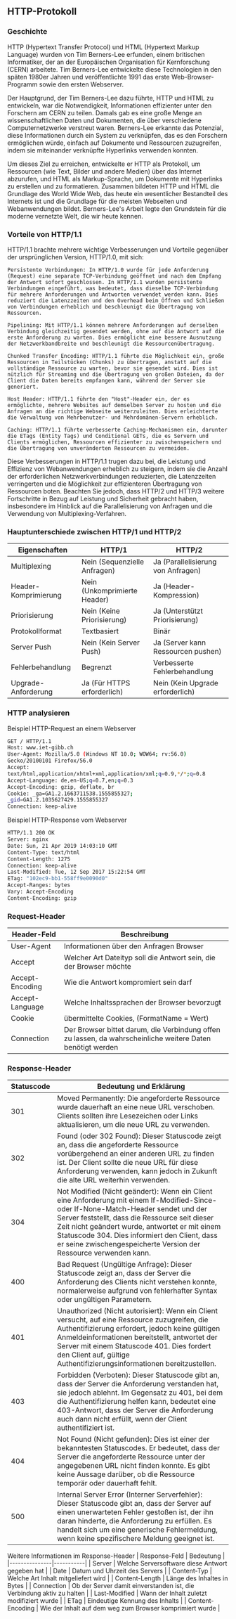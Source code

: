 ## HTTP-Protokoll
### Geschichte
HTTP (Hypertext Transfer Protocol) und HTML (Hypertext Markup Language) wurden von Tim Berners-Lee erfunden, einem britischen Informatiker, der an der Europäischen Organisation für Kernforschung (CERN) arbeitete. Tim Berners-Lee entwickelte diese Technologien in den späten 1980er Jahren und veröffentlichte 1991 das erste Web-Browser-Programm sowie den ersten Webserver.

Der Hauptgrund, der Tim Berners-Lee dazu führte, HTTP und HTML zu entwickeln, war die Notwendigkeit, Informationen effizienter unter den Forschern am CERN zu teilen. Damals gab es eine große Menge an wissenschaftlichen Daten und Dokumenten, die über verschiedene Computernetzwerke verstreut waren. Berners-Lee erkannte das Potenzial, diese Informationen durch ein System zu verknüpfen, das es den Forschern ermöglichen würde, einfach auf Dokumente und Ressourcen zuzugreifen, indem sie miteinander verknüpfte Hyperlinks verwenden konnten.

Um dieses Ziel zu erreichen, entwickelte er HTTP als Protokoll, um Ressourcen (wie Text, Bilder und andere Medien) über das Internet abzurufen, und HTML als Markup-Sprache, um Dokumente mit Hyperlinks zu erstellen und zu formatieren. Zusammen bildeten HTTP und HTML die Grundlage des World Wide Web, das heute ein wesentlicher Bestandteil des Internets ist und die Grundlage für die meisten Webseiten und Webanwendungen bildet. Berners-Lee's Arbeit legte den Grundstein für die moderne vernetzte Welt, die wir heute kennen.

### Vorteile von HTTP/1.1
HTTP/1.1 brachte mehrere wichtige Verbesserungen und Vorteile gegenüber der ursprünglichen Version, HTTP/1.0, mit sich:

    Persistente Verbindungen: In HTTP/1.0 wurde für jede Anforderung (Request) eine separate TCP-Verbindung geöffnet und nach dem Empfang der Antwort sofort geschlossen. In HTTP/1.1 wurden persistente Verbindungen eingeführt, was bedeutet, dass dieselbe TCP-Verbindung für mehrere Anforderungen und Antworten verwendet werden kann. Dies reduziert die Latenzzeiten und den Overhead beim Öffnen und Schließen von Verbindungen erheblich und beschleunigt die Übertragung von Ressourcen.

    Pipelining: Mit HTTP/1.1 können mehrere Anforderungen auf derselben Verbindung gleichzeitig gesendet werden, ohne auf die Antwort auf die erste Anforderung zu warten. Dies ermöglicht eine bessere Ausnutzung der Netzwerkbandbreite und beschleunigt die Ressourcenübertragung.

    Chunked Transfer Encoding: HTTP/1.1 führte die Möglichkeit ein, große Ressourcen in Teilstücken (Chunks) zu übertragen, anstatt auf die vollständige Ressource zu warten, bevor sie gesendet wird. Dies ist nützlich für Streaming und die Übertragung von großen Dateien, da der Client die Daten bereits empfangen kann, während der Server sie generiert.

    Host Header: HTTP/1.1 führte den "Host"-Header ein, der es ermöglichte, mehrere Websites auf demselben Server zu hosten und die Anfragen an die richtige Webseite weiterzuleiten. Dies erleichterte die Verwaltung von Mehrbenutzer- und Mehrdomänen-Servern erheblich.

    Caching: HTTP/1.1 führte verbesserte Caching-Mechanismen ein, darunter die ETags (Entity Tags) und Conditional GETs, die es Servern und Clients ermöglichen, Ressourcen effizienter zu zwischenspeichern und die Übertragung von unveränderten Ressourcen zu vermeiden.

Diese Verbesserungen in HTTP/1.1 trugen dazu bei, die Leistung und Effizienz von Webanwendungen erheblich zu steigern, indem sie die Anzahl der erforderlichen Netzwerkverbindungen reduzierten, die Latenzzeiten verringerten und die Möglichkeit zur effizienteren Übertragung von Ressourcen boten. Beachten Sie jedoch, dass HTTP/2 und HTTP/3 weitere Fortschritte in Bezug auf Leistung und Sicherheit gebracht haben, insbesondere im Hinblick auf die Parallelisierung von Anfragen und die Verwendung von Multiplexing-Verfahren.

### Hauptunterschiede zwischen HTTP/1 und HTTP/2
| Eigenschaften             | HTTP/1                        | HTTP/2                             |
|---------------------------|-------------------------------|-----------------------------------|
| Multiplexing              | Nein (Sequenzielle Anfragen) | Ja (Parallelisierung von Anfragen) |
| Header-Komprimierung      | Nein (Unkomprimierte Header)  | Ja (Header-Kompression)           |
| Priorisierung             | Nein (Keine Priorisierung)    | Ja (Unterstützt Priorisierung)     |
| Protokollformat           | Textbasiert                  | Binär                             |
| Server Push               | Nein (Kein Server Push)       | Ja (Server kann Ressourcen pushen) |
| Fehlerbehandlung          | Begrenzt                      | Verbesserte Fehlerbehandlung      |
| Upgrade-Anforderung      | Ja (Für HTTPS erforderlich)   | Nein (Kein Upgrade erforderlich)  |

### HTTP analysieren
Beispiel HTTP-Request an einem Webserver
```bash
GET / HTTP/1.1
Host: www.iet-gibb.ch
User-Agent: Mozilla/5.0 (Windows NT 10.0; WOW64; rv:56.0)
Gecko/20100101 Firefox/56.0
Accept:
text/html,application/xhtml+xml,application/xml;q=0.9,*/*;q=0.8
Accept-Language: de,en-US;q=0.7,en;q=0.3
Accept-Encoding: gzip, deflate, br
Cookie: _ga=GA1.2.1663711538.1555855327;
_gid=GA1.2.1035627429.1555855327
Connection: keep-alive
```
Beispiel HTTP-Response vom Webserver
```bash
HTTP/1.1 200 OK
Server: nginx
Date: Sun, 21 Apr 2019 14:03:10 GMT
Content-Type: text/html
Content-Length: 1275
Connection: keep-alive
Last-Modified: Tue, 12 Sep 2017 15:22:54 GMT
ETag: "102ec9-bb1-558ff9e0090d0"
Accept-Ranges: bytes
Vary: Accept-Encoding
Content-Encoding: gzip
```

### Request-Header
| Header-Feld | Beschreibung |
|-------------|--------------|
| User-Agent | Informationen über den Anfragen Browser |
| Accept | Welcher Art Dateityp soll die Antwort sein, die der Browser möchte |
| Accept-Encoding | Wie die Antwort kompromiert sein darf |
| Accept-Language | Welche Inhaltssprachen der Browser bevorzugt |
| Cookie | übermittelte Cookies, (FormatName = Wert) |
| Connection | Der Browser bittet darum, die Verbindung offen zu lassen, da wahrscheinliche weitere Daten benötigt werden |

### Response-Header
| Statuscode | Bedeutung und Erklärung                            |
|------------|---------------------------------------------------|
| 301        | Moved Permanently: Die angeforderte Ressource wurde dauerhaft an eine neue URL verschoben. Clients sollten ihre Lesezeichen oder Links aktualisieren, um die neue URL zu verwenden.   |
| 302        | Found (oder 302 Found): Dieser Statuscode zeigt an, dass die angeforderte Ressource vorübergehend an einer anderen URL zu finden ist. Der Client sollte die neue URL für diese Anforderung verwenden, kann jedoch in Zukunft die alte URL weiterhin verwenden.  |
| 304        | Not Modified (Nicht geändert): Wenn ein Client eine Anforderung mit einem If-Modified-Since- oder If-None-Match-Header sendet und der Server feststellt, dass die Ressource seit dieser Zeit nicht geändert wurde, antwortet er mit einem Statuscode 304. Dies informiert den Client, dass er seine zwischengespeicherte Version der Ressource verwenden kann.  |
| 400        | Bad Request (Ungültige Anfrage): Dieser Statuscode zeigt an, dass der Server die Anforderung des Clients nicht verstehen konnte, normalerweise aufgrund von fehlerhafter Syntax oder ungültigen Parametern.  |
| 401        | Unauthorized (Nicht autorisiert): Wenn ein Client versucht, auf eine Ressource zuzugreifen, die Authentifizierung erfordert, jedoch keine gültigen Anmeldeinformationen bereitstellt, antwortet der Server mit einem Statuscode 401. Dies fordert den Client auf, gültige Authentifizierungsinformationen bereitzustellen.  |
| 403        | Forbidden (Verboten): Dieser Statuscode gibt an, dass der Server die Anforderung verstanden hat, sie jedoch ablehnt. Im Gegensatz zu 401, bei dem die Authentifizierung helfen kann, bedeutet eine 403-Antwort, dass der Server die Anforderung auch dann nicht erfüllt, wenn der Client authentifiziert ist.  |
| 404        | Not Found (Nicht gefunden): Dies ist einer der bekanntesten Statuscodes. Er bedeutet, dass der Server die angeforderte Ressource unter der angegebenen URL nicht finden konnte. Es gibt keine Aussage darüber, ob die Ressource temporär oder dauerhaft fehlt.  |
| 500        | Internal Server Error (Interner Serverfehler): Dieser Statuscode gibt an, dass der Server auf einen unerwarteten Fehler gestoßen ist, der ihn daran hinderte, die Anforderung zu erfüllen. Es handelt sich um eine generische Fehlermeldung, wenn keine spezifischere Meldung geeignet ist.  |

Weitere Informationen im Response-Header
| Response-Feld | Bedeutung |
|---------------|-----------|
| Server | Welche Serversoftware diese Antwort gegeben hat |
| Date | Datum und Uhrzeit des Servers |
| Content-Typ | Welche Art Inhalt mitgeliefert wird |
| Content-Length | Länge des Inhaltes in Bytes |
| Connection | Ob der Server damit einverstanden ist, die Verbindung aktiv zu halten |
| Last-Modified | Wann der Inhalt zuletzt modifiziert wurde |
| ETag | Eindeutige Kennung des Inhalts |
| Content-Encoding | Wie der Inhalt auf dem weg zum Browser komprimiert wurde |
